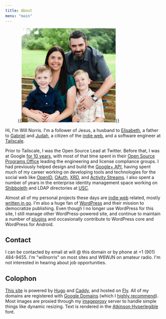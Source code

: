 ```yaml
---
title: About
menu: "main"
---
```


<figure class="alignright">
  {{<img src="norris-family-2022.jpg" alt="Norris Family" width="300" height="300" class="u-photo photo">}}
</figure>

Hi, I'm Will Norris.
I'm a follower of Jesus, a husband to [Elisabeth], a father to [Gabriel] and [Judah],
a citizen of the [indie web], and a software engineer at [Tailscale].

Prior to Tailscale, I was the Open Source Lead at Twitter.
Before that, I was at Google [for 10 years], with most of that time spent in
their [Open Source Programs Office] leading the engineering and license compliance groups.
I had previously helped design and build the [Google+ API],
having spent much of my career working on developing tools and technologies for the social web like
[OpenID], [OAuth], [XRD], and [Activity Streams].
I also spent a number of years in the enterprise identity management space
working on [Shibboleth] and LDAP directories at [USC].

Almost all of my personal projects these days are [indie web] related, mostly [written in go].
I'm also a huge fan of [WordPress] and their mission to democratize publishing.
Even though I no longer use WordPress for this site, I still manage other WordPress-powered site,
and continue to maintain a number of [plugins] and occasionally contribute to WordPress core and WordPress for Android.

## Contact

I can be contacted by email at will @ this domain or by phone at +1 (901) 484-9455.
I'm "willnorris" on most sites and W6WJN on amateur radio.
I'm not interested in hearing about job opportunities.

[Elisabeth]: https://notsoserendipitous.com/
[Gabriel]: https://gabenorris.com/
[Judah]: https://judahnorris.com/
[indie web]: https://indieweb.org/
[Tailscale]: https://tailscale.com/
[for 10 years]: /2020/09/leaving-google/
[Open Source Programs Office]: https://opensource.google/
[Google+ API]: https://en.wikipedia.org/wiki/Google+
[OpenID]: https://openid.net/
[OAuth]: https://oauth.net/
[XRD]: http://docs.oasis-open.org/xri/xrd/v1.0/xrd-1.0.html
[Activity Streams]: https://activitystrea.ms/
[Shibboleth]: https://shibboleth.net/
[USC]: https://www.usc.edu/
[written in go]: /go/
[WordPress]: https://wordpress.org/
[plugins]: https://profiles.wordpress.org/willnorris

## Colophon

[This site] is powered by [Hugo] and [Caddy], and hosted on [Fly].
All of my domains are registered with [Google Domains] (which I [highly recommend]).
Most images are proxied through my [imageproxy] server to handle simple things like dynamic resizing.
Text is rendered in the [Atkinson Hyperlegible] font.

[This site]: https://github.com/willnorris/willnorris.com
[Hugo]: https://gohugo.io
[Caddy]: https://caddyserver.com/
[Fly]: https://fly.io/
[Google Domains]: https://www.google.com/domains
[highly recommend]: /2014/06/google-domains
[gum]: /go/gum
[imageproxy]: /go/imageproxy
[Atkinson Hyperlegible]: https://brailleinstitute.org/freefont
